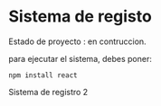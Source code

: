 <h1> Sistema de registo</h1>

Estado de proyecto : en contruccion.

para ejecutar el sistema, debes poner:

```npm install react```

Sistema de registro 2

